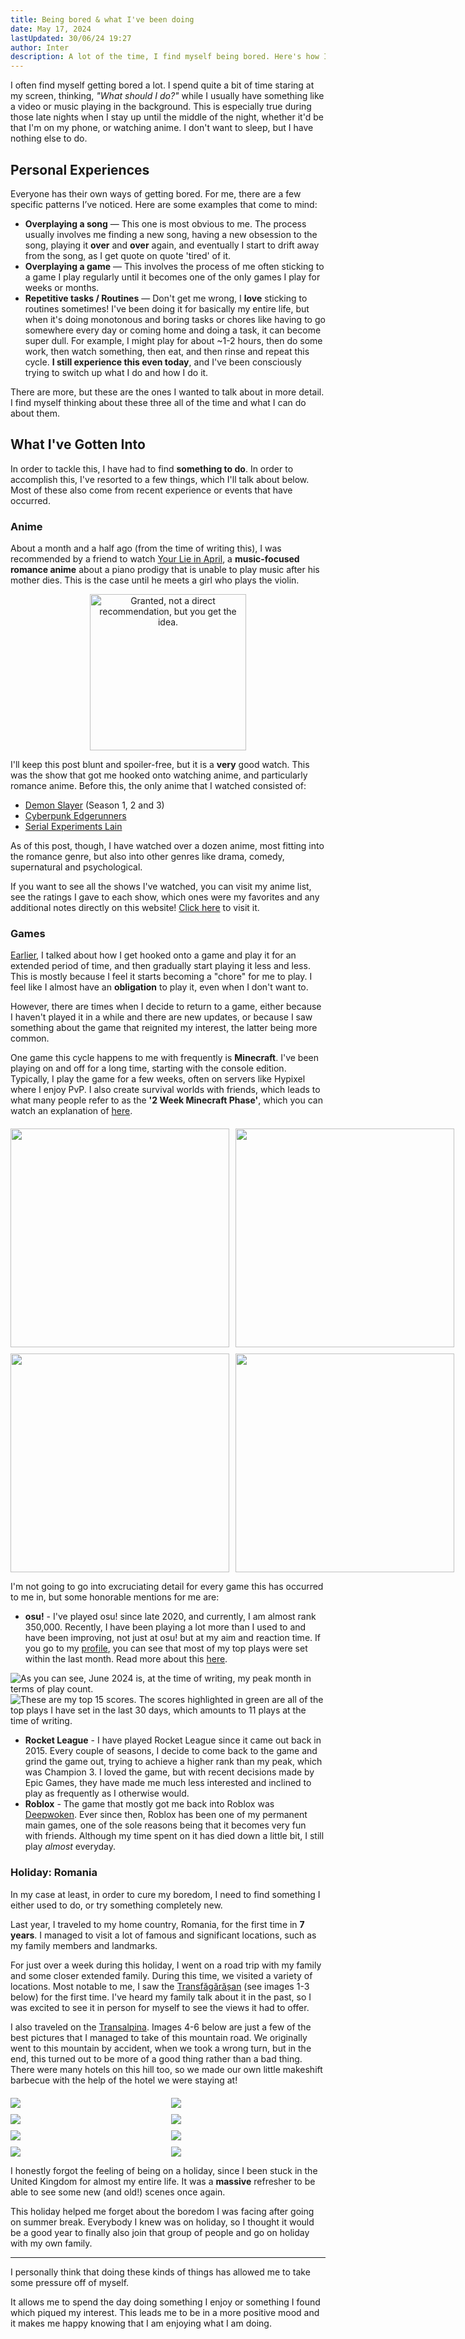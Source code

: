 ```yaml
---
title: Being bored & what I've been doing
date: May 17, 2024
lastUpdated: 30/06/24 19:27
author: Inter
description: A lot of the time, I find myself being bored. Here's how I've tried to overcome it.
---
```


I often find myself getting bored a lot. I spend quite a bit of time staring at my screen, thinking, *"What should I do?"* while I usually have something like a video or music playing in the background. This is especially true during those late nights when I stay up until the middle of the night, whether it'd be that I'm on my phone, or watching anime. I don't want to sleep, but I have nothing else to do.

## Personal Experiences

Everyone has their own ways of getting bored. For me, there are a few specific patterns I’ve noticed. Here are some examples that come to mind:

* **Overplaying a song** — This one is most obvious to me. The process usually involves me finding a new song, having a new obsession to the song, playing it **over** and **over** again, and eventually I start to drift away from the song, as I get quote on quote 'tired' of it.
* **Overplaying a game** — This involves the process of me often sticking to a game I play regularly until it becomes one of the only games I play for weeks or months.
* **Repetitive tasks / Routines** — Don't get me wrong, I **love** sticking to routines sometimes! I've been doing it for basically my entire life, but when it's doing monotonous and boring tasks or chores like having to go somewhere every day or coming home and doing a task, it can become super dull. For example, I might play for about ~1-2 hours, then do some work, then watch something, then eat, and then rinse and repeat this cycle. **I still experience this even today**, and I've been consciously trying to switch up what I do and how I do it.

There are more, but these are the ones I wanted to talk about in more detail. I find myself thinking about these three all of the time and what I can do about them.

## What I've Gotten Into

In order to tackle this, I have had to find **something to do**. In order to accomplish this, I've resorted to a few things, which I'll talk about below. Most of these also come from recent experience or events that have occurred.

### Anime

About a month and a half ago (from the time of writing this), I was recommended by a friend to watch [Your Lie in April](https://anilist.co/anime/20665/Your-lie-in-April/), a **music-focused romance anime** about a piano prodigy that is unable to play music after his mother dies. This is the case until he meets a girl who plays the violin. 

<div align="center">
  <img src="/images/being-bored/ylia-rec.png" width="250" alt="Granted, not a direct recommendation, but you get the idea.">
</div>

I'll keep this post blunt and spoiler-free, but it is a **very** good watch. This was the show that got me hooked onto watching anime, and particularly romance anime. Before this, the only anime that I watched consisted of:

* [Demon Slayer](https://anilist.co/anime/101922/Demon-Slayer-Kimetsu-no-Yaiba/) (Season 1, 2 and 3)
* [Cyberpunk Edgerunners](https://anilist.co/anime/120377/Cyberpunk-Edgerunners/)
* [Serial Experiments Lain](https://anilist.co/anime/339/Serial-Experiments-Lain/) 

As of this post, though, I have watched over a dozen anime, most fitting into the romance genre, but also into other genres like drama, comedy, supernatural and psychological.

If you want to see all the shows I've watched, you can visit my anime list, see the ratings I gave to each show, which ones were my favorites and any additional notes directly on this website! [Click here](/anime) to visit it.

### Games

[Earlier](#my-own-experiences), I talked about how I get hooked onto a game and play it for an extended period of time, and then gradually start playing it less and less. This is mostly because I feel it starts becoming a "chore" for me to play. I feel like I almost have an **obligation** to play it, even when I don't want to.

However, there are times when I decide to return to a game, either because I haven't played it in a while and there are new updates, or because I saw something about the game that reignited my interest, the latter being more common.

One game this cycle happens to me with frequently is **Minecraft**. I've been playing on and off for a long time, starting with the console edition. Typically, I play the game for a few weeks, often on servers like Hypixel where I enjoy PvP. I also create survival worlds with friends, which leads to what many people refer to as the **'2 Week Minecraft Phase'**, which you can watch an explanation of [here](https://www.youtube.com/watch?v=FRGSauEf8PE).

<div align="center">
  <div style="display: grid; grid-template-columns: repeat(2, 1fr); gap: 10px; margin-top: 20px;"> <!-- grid-style formation -->
    <img src="/images/being-bored/2wk-phase-1.png" width="350">
    <img src="/images/being-bored/2wk-phase-2.png" width="350">
    <img src="/images/being-bored/2wk-phase-3.png" width="350">
    <img src="/images/being-bored/2wk-phase-4.png" width="350">
  </div>
</div>

I'm not going to go into excruciating detail for every game this has occurred to me in, but some honorable mentions for me are:

* **osu!** - I've played osu! since late 2020, and currently, I am almost rank 350,000. Recently, I have been playing a lot more than I used to and have been improving, not just at osu! but at my aim and reaction time. If you go to my [profile](https://osu.ppy.sh/users/19054376), you can see that most of my top plays were set within the last month. Read more about this [here](/writing/rusting-and-derusting).

<img src="/images/being-bored/osu-play-history.png" alt="As you can see, June 2024 is, at the time of writing, my peak month in terms of play count.">

<br />

<img src="/images/being-bored/osu-top-plays-jun-2024.png" alt="These are my top 15 scores. The scores highlighted in green are all of the top plays I have set in the last 30 days, which amounts to 11 plays at the time of writing.">

* **Rocket League** - I have played Rocket League since it came out back in 2015. Every couple of seasons, I decide to come back to the game and grind the game out, trying to achieve a higher rank than my peak, which was Champion 3. I loved the game, but with recent decisions made by Epic Games, they have made me much less interested and inclined to play as frequently as I otherwise would.
* **Roblox** - The game that mostly got me back into Roblox was [Deepwoken](https://www.roblox.com/games/4111023553/Deepwoken). Ever since then, Roblox has been one of my permanent main games, one of the sole reasons being that it becomes very fun with friends. Although my time spent on it has died down a little bit, I still play *almost* everyday.

### Holiday: Romania

In my case at least, in order to cure my boredom, I need to find something I either used to do, or try something completely new.

Last year, I traveled to my home country, Romania, for the first time in **7 years**. I managed to visit a lot of famous and significant locations, such as my family members and landmarks. 

For just over a week during this holiday, I went on a road trip with my family and some closer extended family. During this time, we visited a variety of locations. Most notable to me, I saw the [Transfăgărășan](https://en.wikipedia.org/wiki/Transf%C4%83g%C4%83r%C4%83%C8%99an) (see images 1-3 below) for the first time. I've heard my family talk about it in the past, so I was excited to see it in person for myself to see the views it had to offer.

I also traveled on the [Transalpina](https://en.wikipedia.org/wiki/Transalpina_(DN67C)). Images 4-6 below are just a few of the best pictures that I managed to take of this mountain road. We originally went to this mountain by accident, when we took a wrong turn, but in the end, this turned out to be more of a good thing rather than a bad thing. There were many hotels on this hill too, so we made our own little makeshift barbecue with the help of the hotel we were staying at!

<div align="center">
  <div style="display: grid; grid-template-columns: repeat(2, 1fr); gap: 10px; margin-top: 20px;">
    <img src="/images/being-bored/holiday-1.png">
    <img src="/images/being-bored/holiday-2.png">
    <img src="/images/being-bored/holiday-3.png">
    <img src="/images/being-bored/holiday-4.png">
    <img src="/images/being-bored/holiday-5.png">
    <img src="/images/being-bored/holiday-6.png">
    <img src="/images/being-bored/holiday-7.png">
    <img src="/images/being-bored/holiday-8.png">
  </div>
</div>

I honestly forgot the feeling of being on a holiday, since I been stuck in the United Kingdom for almost my entire life. It was a **massive** refresher to be able to see some new (and old!) scenes once again.

This holiday helped me forget about the boredom I was facing after going on summer break. Everybody I knew was on holiday, so I thought it would be a good year to finally also join that group of people and go on holiday with my own family.

---

I personally think that doing these kinds of things has allowed me to take some pressure off of myself.

It allows me to spend the day doing something I enjoy or something I found which piqued my interest. This leads me to be in a more positive mood and it makes me happy knowing that I am enjoying what I am doing.